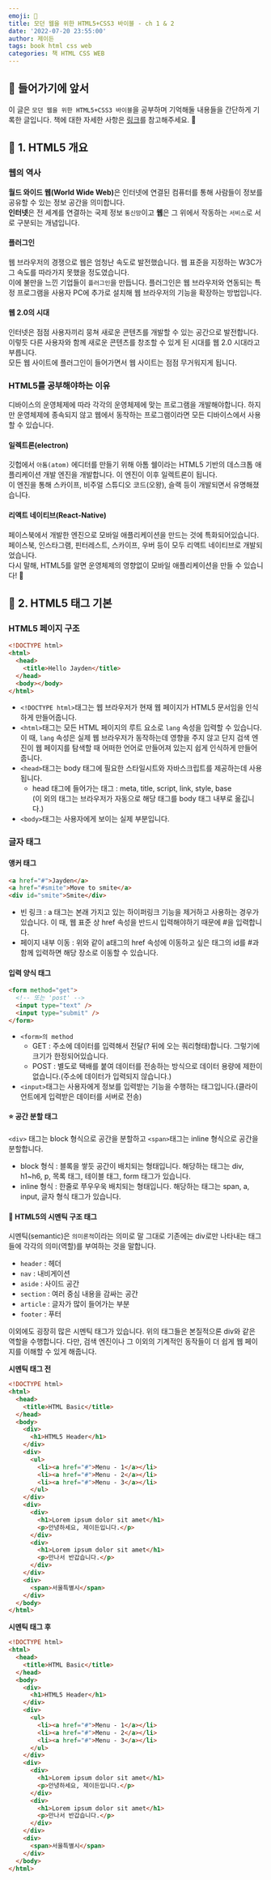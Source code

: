 ```yaml
---
emoji: 📖
title: 모던 웹을 위한 HTML5+CSS3 바이블 - ch 1 & 2
date: '2022-07-20 23:55:00'
author: 제이든
tags: book html css web
categories: 책 HTML CSS WEB
---
```


## 🍎 들어가기에 앞서

이 글은 `모던 웹을 위한 HTML5+CSS3 바이블`을 공부하며 기억해둘 내용들을 간단하게 기록한 글입니다.
책에 대한 자세한 사항은 [링크](https://www.hanbit.co.kr/store/books/look.php?p_code=B8371709349)를 참고해주세요. 👏

## 📖 1. HTML5 개요

### 웹의 역사

<b>월드 와이드 웹(World Wide Web)</b>은 인터넷에 연결된 컴퓨터를 통해 사람들이 정보를 공유할 수 있는 정보 공간을 의미합니다. <br/>
<b>인터넷</b>은 전 세계를 연결하는 국제 정보 `통신망`이고 <b>웹</b>은 그 위에서 작동하는 `서비스`로 서로 구분되는 개념입니다.

#### 플러그인

웹 브라우저의 경쟁으로 웹은 엄청난 속도로 발전했습니다. 웹 표준을 지정하는 W3C가 그 속도를 따라가지 못했을 정도였습니다. <br/>
이에 불만을 느낀 기업들이 `플러그인`을 만듭니다. 플러그인은 웹 브라우저와 연동되는 특정 프로그램을 사용자 PC에 추가로 설치해 웹 브라우저의 기능을 확장하는 방법입니다. <br/>

#### 웹 2.0의 시대

인터넷은 점점 사용자끼리 뭉쳐 새로운 콘텐츠를 개발할 수 있는 공간으로 발전합니다. 이렇듯 다른 사용자와 함께 새로운 콘텐츠를 창조할 수 있게 된 시대를 웹 2.0 시대라고 부릅니다. <br/>
모든 웹 사이트에 플러그인이 들어가면서 웹 사이트는 점점 무거워지게 됩니다.

### HTML5를 공부해야하는 이유

디바이스의 운영체제에 따라 각각의 운영체제에 맞는 프로그램을 개발해야합니다. 하지만 운영체제에 종속되지 않고 웹에서 동작하는 프로그램이라면 모든 디바이스에서 사용할 수 있습니다.

#### 일렉트론(electron)

깃헙에서 `아톰(atom)` 에디터를 만들기 위해 아톰 쉘이라는 HTML5 기반의 데스크톱 애플리케이션 개발 엔진을 개발합니다. 이 엔진이 이후 일렉트론이 됩니다.<br/>
이 엔진을 통해 스카이프, 비주얼 스튜디오 코드(오왕), 슬랙 등이 개발되면서 유명해졌습니다.

#### 리액트 네이티브(React-Native)

페이스북에서 개발한 엔진으로 모바일 애플리케이션을 만드는 것에 특화되어있습니다. 페이스북, 인스타그램, 핀터레스트, 스카이프, 우버 등이 모두 리액트 네이티브로 개발되었습니다.<br/>
다시 말해, HTML5를 알면 운영체제의 영향없이 모바일 애플리케이션을 만들 수 있습니다! 🥇

## 📖 2. HTML5 태그 기본

### HTML5 페이지 구조

```html
<!DOCTYPE html>
<html>
  <head>
    <title>Hello Jayden</title>
  </head>
  <body></body>
</html>
```

- `<!DOCTYPE html>`태그는 웹 브라우저가 현재 웹 페이지가 HTML5 문서임을 인식하게 만들어줍니다.
- `<html>`태그는 모든 HTML 페이지의 루트 요소로 `lang` 속성을 입력할 수 있습니다. 이 때, `lang` 속성은 실제 웹 브라우저가 동작하는데 영향을 주지 않고 단지 검색 엔진이 웹 페이지를 탐색할 때 어떠한 언어로 만들어져 있는지 쉽게 인식하게 만들어줍니다.
- `<head>`태그는 body 태그에 필요한 스타일시트와 자바스크립트를 제공하는데 사용됩니다.
  - head 태그에 들어가는 태그 : meta, title, script, link, style, base <br/> (이 외의 태그는 브라우저가 자동으로 해당 태그를 body 태그 내부로 옮깁니다.)
- `<body>`태그는 사용자에게 보이는 실제 부분입니다.

### 글자 태그

#### 앵커 태그

```html
<a href="#">Jayden</a>
<a href="#smite">Move to smite</a>
<div id="smite">Smite</div>
```

- 빈 링크 : a 태그는 본래 가지고 있는 하이퍼링크 기능을 제거하고 사용하는 경우가 있습니다. 이 때, 웹 표준 상 href 속성을 반드시 입력해야하기 때문에 #을 입력합니다.
- 페이지 내부 이동 : 위와 같이 a태그의 href 속성에 이동하고 싶은 태그의 id를 #과 함께 입력하면 해당 장소로 이동할 수 있습니다.

#### 입력 양식 태그

```html
<form method="get">
  <!-- 또는 'post' -->
  <input type="text" />
  <input type="submit" />
</form>
```

- `<form>의 method`
  - GET : 주소에 데이터를 입력해서 전달(? 뒤에 오는 쿼리형태)합니다. 그렇기에 크기가 한정되어있습니다.
  - POST : 별도로 택배를 붙여 데이터를 전송하는 방식으로 데이터 용량에 제한이 없습니다.(주소에 데이터가 입력되지 않습니다.)
- `<input>`태그는 사용자에게 정보를 입력받는 기능을 수행하는 태그입니다.(클라이언트에게 입력받은 데이터를 서버로 전송)

#### ⭐ 공간 분할 태그

`<div>` 태그는 block 형식으로 공간을 분할하고 `<span>`태그는 inline 형식으로 공간을 분할합니다.

- block 형식 : 블록을 쌓듯 공간이 배치되는 형태입니다. 해당하는 태그는 div, h1~h6, p, 목록 태그, 테이블 태그, form 태그가 있습니다.
- inline 형식 : 한줄로 쭈우우욱 배치되는 형태입니다. 해당하는 태그는 span, a, input, 글자 형식 태그가 있습니다.

#### 🌟 HTML5의 시멘틱 구조 태그

시멘틱(semantic)은 `의미론적`이라는 의미로 말 그대로 기존에는 div로만 나타내는 태그들에 각각의 의미(역할)를 부여하는 것을 말합니다.

- `header` : 헤더
- `nav` : 내비게이션
- `aside` : 사이드 공간
- `section` : 여러 중심 내용을 감싸는 공간
- `article` : 글자가 많이 들어가는 부분
- `footer` : 푸터

이외에도 굉장히 많은 시멘틱 태그가 있습니다. 위의 태그들은 본질적으론 div와 같은 역할을 수행합니다. 다만, 검색 엔진이나 그 이외의 기계적인 동작들이 더 쉽게 웹 페이지를 이해할 수 있게 해줍니다.

<b>시멘틱 태그 전</b>

```html
<!DOCTYPE html>
<html>
  <head>
    <title>HTML Basic</title>
  </head>
  <body>
    <div>
      <h1>HTML5 Header</h1>
    </div>
    <div>
      <ul>
        <li><a href="#">Menu - 1</a></li>
        <li><a href="#">Menu - 2</a></li>
        <li><a href="#">Menu - 3</a></li>
      </ul>
    </div>
    <div>
      <div>
        <h1>Lorem ipsum dolor sit amet</h1>
        <p>안녕하세요, 제이든입니다.</p>
      </div>
      <div>
        <h1>Lorem ipsum dolor sit amet</h1>
        <p>만나서 반갑습니다.</p>
      </div>
    </div>
    <div>
      <span>서울특별시</span>
    </div>
  </body>
</html>
```

<b>시멘틱 태그 후</b>

```html
<!DOCTYPE html>
<html>
  <head>
    <title>HTML Basic</title>
  </head>
  <body>
    <div>
      <h1>HTML5 Header</h1>
    </div>
    <div>
      <ul>
        <li><a href="#">Menu - 1</a></li>
        <li><a href="#">Menu - 2</a></li>
        <li><a href="#">Menu - 3</a></li>
      </ul>
    </div>
    <div>
      <div>
        <h1>Lorem ipsum dolor sit amet</h1>
        <p>안녕하세요, 제이든입니다.</p>
      </div>
      <div>
        <h1>Lorem ipsum dolor sit amet</h1>
        <p>만나서 반갑습니다.</p>
      </div>
    </div>
    <div>
      <span>서울특별시</span>
    </div>
  </body>
</html>
```

```toc

```
